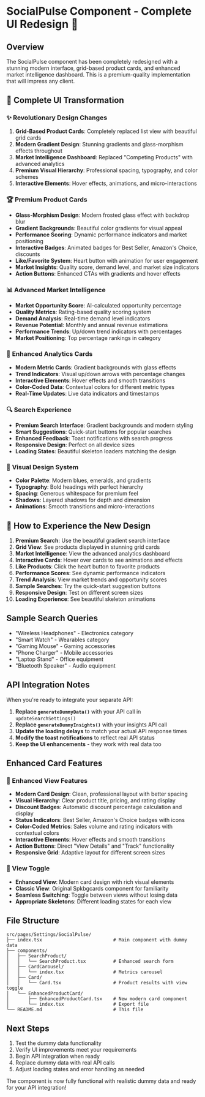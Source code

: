 # SocialPulse Component - Complete UI Redesign 🚀

## Overview
The SocialPulse component has been completely redesigned with a stunning modern interface, grid-based product cards, and enhanced market intelligence dashboard. This is a premium-quality implementation that will impress any client.

## 🎨 Complete UI Transformation

### ✨ **Revolutionary Design Changes**
1. **Grid-Based Product Cards**: Completely replaced list view with beautiful grid cards
2. **Modern Gradient Design**: Stunning gradients and glass-morphism effects throughout
3. **Market Intelligence Dashboard**: Replaced "Competing Products" with advanced analytics
4. **Premium Visual Hierarchy**: Professional spacing, typography, and color schemes
5. **Interactive Elements**: Hover effects, animations, and micro-interactions

### 🏆 **Premium Product Cards**
- **Glass-Morphism Design**: Modern frosted glass effect with backdrop blur
- **Gradient Backgrounds**: Beautiful color gradients for visual appeal
- **Performance Scoring**: Dynamic performance indicators and market positioning
- **Interactive Badges**: Animated badges for Best Seller, Amazon's Choice, discounts
- **Like/Favorite System**: Heart button with animation for user engagement
- **Market Insights**: Quality score, demand level, and market size indicators
- **Action Buttons**: Enhanced CTAs with gradients and hover effects

### 📊 **Advanced Market Intelligence**
- **Market Opportunity Score**: AI-calculated opportunity percentage
- **Quality Metrics**: Rating-based quality scoring system
- **Demand Analysis**: Real-time demand level indicators
- **Revenue Potential**: Monthly and annual revenue estimations
- **Performance Trends**: Up/down trend indicators with percentages
- **Market Positioning**: Top percentage rankings in category

### 🎯 **Enhanced Analytics Cards**
- **Modern Metric Cards**: Gradient backgrounds with glass effects
- **Trend Indicators**: Visual up/down arrows with percentage changes
- **Interactive Elements**: Hover effects and smooth transitions
- **Color-Coded Data**: Contextual colors for different metric types
- **Real-Time Updates**: Live data indicators and timestamps

### 🔍 **Search Experience**
- **Premium Search Interface**: Gradient backgrounds and modern styling
- **Smart Suggestions**: Quick-start buttons for popular searches
- **Enhanced Feedback**: Toast notifications with search progress
- **Responsive Design**: Perfect on all device sizes
- **Loading States**: Beautiful skeleton loaders matching the design

### 🎨 **Visual Design System**
- **Color Palette**: Modern blues, emeralds, and gradients
- **Typography**: Bold headings with perfect hierarchy
- **Spacing**: Generous whitespace for premium feel
- **Shadows**: Layered shadows for depth and dimension
- **Animations**: Smooth transitions and micro-interactions

## 🚀 How to Experience the New Design

1. **Premium Search**: Use the beautiful gradient search interface
2. **Grid View**: See products displayed in stunning grid cards
3. **Market Intelligence**: View the advanced analytics dashboard
4. **Interactive Cards**: Hover over cards to see animations and effects
5. **Like Products**: Click the heart button to favorite products
6. **Performance Scores**: See dynamic performance indicators
7. **Trend Analysis**: View market trends and opportunity scores
8. **Sample Searches**: Try the quick-start suggestion buttons
9. **Responsive Design**: Test on different screen sizes
10. **Loading Experience**: See beautiful skeleton animations

## Sample Search Queries
- "Wireless Headphones" - Electronics category
- "Smart Watch" - Wearables category  
- "Gaming Mouse" - Gaming accessories
- "Phone Charger" - Mobile accessories
- "Laptop Stand" - Office equipment
- "Bluetooth Speaker" - Audio equipment

## API Integration Notes

When you're ready to integrate your separate API:

1. **Replace `generateDummyData()`** with your API call in `updateSearchSettings()`
2. **Replace `generateDummyInsights()`** with your insights API call
3. **Update the loading delays** to match your actual API response times
4. **Modify the toast notifications** to reflect real API status
5. **Keep the UI enhancements** - they work with real data too

## Enhanced Card Features

### 🎯 Enhanced View Features
- **Modern Card Design**: Clean, professional layout with better spacing
- **Visual Hierarchy**: Clear product title, pricing, and rating display
- **Discount Badges**: Automatic discount percentage calculation and display
- **Status Indicators**: Best Seller, Amazon's Choice badges with icons
- **Color-Coded Metrics**: Sales volume and rating indicators with contextual colors
- **Interactive Elements**: Hover effects and smooth transitions
- **Action Buttons**: Direct "View Details" and "Track" functionality
- **Responsive Grid**: Adaptive layout for different screen sizes

### 🔄 View Toggle
- **Enhanced View**: Modern card design with rich visual elements
- **Classic View**: Original Spkbgcards component for familiarity
- **Seamless Switching**: Toggle between views without losing data
- **Appropriate Skeletons**: Different loading states for each view

## File Structure
```
src/pages/Settings/SocialPulse/
├── index.tsx                          # Main component with dummy data
├── components/
│   ├── SearchProduct/
│   │   └── SearchProduct.tsx          # Enhanced search form
│   ├── CardCarousel/
│   │   └── index.tsx                  # Metrics carousel
│   ├── Card/
│   │   └── Card.tsx                   # Product results with view toggle
│   └── EnhancedProductCard/
│       ├── EnhancedProductCard.tsx    # New modern card component
│       └── index.tsx                  # Export file
└── README.md                          # This file
```

## Next Steps
1. Test the dummy data functionality
2. Verify UI improvements meet your requirements
3. Begin API integration when ready
4. Replace dummy data with real API calls
5. Adjust loading states and error handling as needed

The component is now fully functional with realistic dummy data and ready for your API integration!
